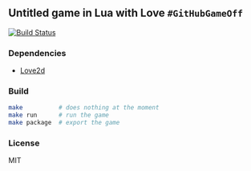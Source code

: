 ## Untitled game in Lua with Love `#GitHubGameOff`
[![Build Status](https://travis-ci.org/UtkarshMe/UntitledGame.svg?branch=master)](https://travis-ci.org/UtkarshMe/UntitledGame)

### Dependencies
- [Love2d](https://love2d.org/)

### Build
```bash
make          # does nothing at the moment
make run      # run the game
make package  # export the game
```

### License
MIT
